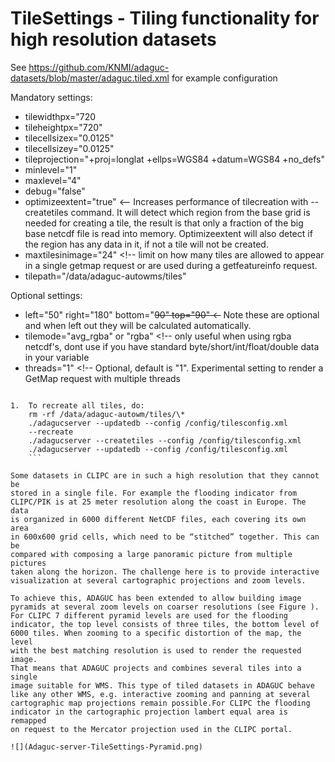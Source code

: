TileSettings - Tiling functionality for high resolution datasets
================================================================

See https://github.com/KNMI/adaguc-datasets/blob/master/adaguc.tiled.xml
for example configuration

Mandatory settings:

-   tilewidthpx="720
-   tileheightpx="720"
-   tilecellsizex="0.0125"
-   tilecellsizey="0.0125"
-   tileprojection="+proj=longlat +ellps=WGS84 +datum=WGS84 +no\_defs"
-   minlevel="1"
-   maxlevel="4"
-   debug="false"
-   optimizeextent="true" <-- Increases performance of tilecreation
    with --createtiles command. It will detect which region from the
    base grid is needed for creating a tile, the result is that only a
    fraction of the big base netcdf file is read into memory.
    Optimizeextent will also detect if the region has any data in it, if
    not a tile will not be created.
-   maxtilesinimage="24" <!-- limit on how many tiles are allowed to
    appear in a single getmap request or are used during a
    getfeatureinfo request.
-   tilepath="/data/adaguc-autowms/tiles"

Optional settings:

-   left="50" right="180" bottom="~~90" top="90" <-~~ Note these are
    optional and when left out they will be calculated automatically.
-   tilemode="avg\_rgba" or "rgba" <!-- only useful when using rgba
    netcdf's, dont use if you have standard byte/short/int/float/double
    data in your variable
-   threads="1" <!-- Optional, default is "1". Experimental setting
    to render a GetMap request with multiple threads

```

1.  To recreate all tiles, do:
    rm -rf /data/adaguc-autowm/tiles/\*
    ./adagucserver --updatedb --config /config/tilesconfig.xml
    --recreate
    ./adagucserver --createtiles --config /config/tilesconfig.xml
    ./adagucserver --updatedb --config /config/tilesconfig.xml
    ```

Some datasets in CLIPC are in such a high resolution that they cannot be
stored in a single file. For example the flooding indicator from
CLIPC/PIK is at 25 meter resolution along the coast in Europe. The data
is organized in 6000 different NetCDF files, each covering its own area
in 600x600 grid cells, which need to be “stitched” together. This can be
compared with composing a large panoramic picture from multiple pictures
taken along the horizon. The challenge here is to provide interactive
visualization at several cartographic projections and zoom levels.

To achieve this, ADAGUC has been extended to allow building image
pyramids at several zoom levels on coarser resolutions (see Figure ).
For CLIPC 7 different pyramid levels are used for the flooding
indicator, the top level consists of three tiles, the bottom level of
6000 tiles. When zooming to a specific distortion of the map, the level
with the best matching resolution is used to render the requested image.
That means that ADAGUC projects and combines several tiles into a single
image suitable for WMS. This type of tiled datasets in ADAGUC behave
like any other WMS, e.g. interactive zooming and panning at several
cartographic map projections remain possible.For CLIPC the flooding
indicator in the cartographic projection lambert equal area is remapped
on request to the Mercator projection used in the CLIPC portal.

![](Adaguc-server-TileSettings-Pyramid.png)
